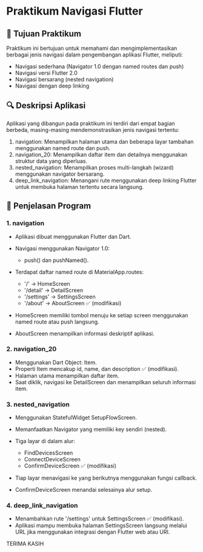 # Praktikum Navigasi Flutter

## 🔢 Tujuan Praktikum

Praktikum ini bertujuan untuk memahami dan mengimplementasikan berbagai jenis navigasi dalam pengembangan aplikasi Flutter, meliputi:

* Navigasi sederhana (Navigator 1.0 dengan named routes dan push)
* Navigasi versi Flutter 2.0
* Navigasi bersarang (nested navigation)
* Navigasi dengan deep linking

## 🔍 Deskripsi Aplikasi

Aplikasi yang dibangun pada praktikum ini terdiri dari empat bagian berbeda, masing-masing mendemonstrasikan jenis navigasi tertentu:

1. navigation: Menampilkan halaman utama dan beberapa layar tambahan menggunakan named route dan push.
2. navigation\_20: Menampilkan daftar item dan detailnya menggunakan struktur data yang diperluas.
3. nested\_navigation: Menampilkan proses multi-langkah (wizard) menggunakan navigator bersarang.
4. deep\_link\_navigation: Menangani rute menggunakan deep linking Flutter untuk membuka halaman tertentu secara langsung.

## 📒 Penjelasan Program

### 1. navigation

* Aplikasi dibuat menggunakan Flutter dan Dart.
* Navigasi menggunakan Navigator 1.0:

  * push() dan pushNamed().
* Terdapat daftar named route di MaterialApp.routes:

  * '/' → HomeScreen
  * '/detail' → DetailScreen
  * '/settings' → SettingsScreen
  * '/about' → AboutScreen ✅ (modifikasi)
* HomeScreen memiliki tombol menuju ke setiap screen menggunakan named route atau push langsung.
* AboutScreen menampilkan informasi deskriptif aplikasi.

### 2. navigation\_20

* Menggunakan Dart Object: Item.
* Properti Item mencakup id, name, dan description ✅ (modifikasi).
* Halaman utama menampilkan daftar item.
* Saat diklik, navigasi ke DetailScreen dan menampilkan seluruh informasi item.

### 3. nested\_navigation

* Menggunakan StatefulWidget SetupFlowScreen.
* Memanfaatkan Navigator yang memiliki key sendiri (nested).
* Tiga layar di dalam alur:

  * FindDevicesScreen
  * ConnectDeviceScreen
  * ConfirmDeviceScreen ✅ (modifikasi)
* Tiap layar menavigasi ke yang berikutnya menggunakan fungsi callback.
* ConfirmDeviceScreen menandai selesainya alur setup.

### 4. deep\_link\_navigation

* Menambahkan rute '/settings' untuk SettingsScreen ✅ (modifikasi).
* Aplikasi mampu membuka halaman SettingsScreen langsung melalui URL jika menggunakan integrasi dengan Flutter web atau URI.

TERIMA KASIH
